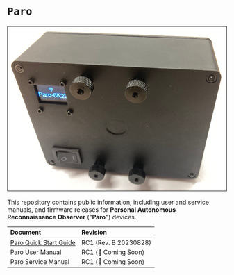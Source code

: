 # `Paro`
<img src="content/PARO-019P-reference-800px.png" border="1" />

This repository contains public information, including user and service manuals, and firmware releases for **Personal Autonomous Reconnaissance Observer** ("**Paro**") devices.

| Document | Revision |
| :------- | :------- |
| [Paro Quick Start Guide](content/Paro-RC1-Quick-Start-Guide.pdf)| RC1 (Rev. B 20230828) |
| Paro User Manual | RC1 (:construction: Coming Soon) |
| Paro Service Manual | RC1 (:construction: Coming Soon) |
